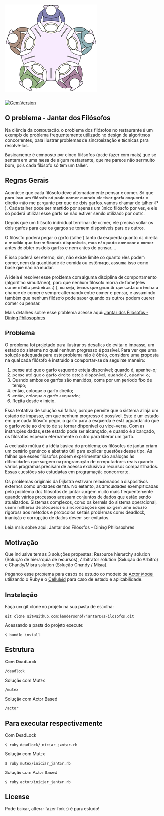 # ![JantarFilosofos](dining.png)

[![Gem Version][gem-image]][gem-link]

[gem-image]: https://badge.fury.io/rb/celluloid.svg
[gem-link]: http://rubygems.org/gems/celluloid

## O problema - Jantar dos Filósofos

Na ciência da computação, o problema dos filósofos no restaurante é um exemplo de problema frequentemente utilizado no design de algoritmos concorrentes, para ilustrar problemas de sincronização e técnicas para resolvê-los.

Basicamente é composto por cinco filósofos (pode fazer com mais) que se sentam em uma mesa de algum restaurante, que me parece não ser muito bom, pois cada filósofo só tem um talher.

## Regras Gerais

Acontece que cada filósofo deve alternadamente pensar e comer. Só que para isso um filósofo só pode comer quando ele tiver garfo esquerdo e direito (não me pergunte por que de dois garfos, vamos chamar de talher :P ). Cada talher pode ser mantido por apenas um único filósofo por vez, e ele só poderá utilizar esse garfo se não estiver sendo utilizado por outro.

Depois que um filósofo individual terminar de comer, ele precisa soltar os dois garfos para que os gargos se tornem disponíveis para os outros.

O filósofo poderá pegar o garfo (talher) tanto da esquerda quanto da direita a medida que forem ficando disponíveis, mas não pode comecar a comer antes de obter os dois garfos e nem antes de pensar....

E isso poderá ser eterno, sim, não existe limite do quanto eles podem comer, nem da quantidade de comida ou estômago, assuma isso como base que não irá mudar.

A ideia é resolver esse problema com alguma disciplina de comportamento (algoritmo simultâneo), para que nenhum filósofo morra de fome(eles comem feito pedreiros :) ), ou seja, temos que garantir que cada um tenha a chance de comer e sempre alternando entre comer e pensar, e assumindo também que nenhum filósofo pode saber quando os outros podem querer comer ou pensar.

Mais detalhes sobre esse problema acesse aqui: [Jantar dos Filósofos - Dining Philosophres](https://en.wikipedia.org/wiki/Dining_philosophers_problem)

## Problema

O problema foi projetado para ilustrar os desafios de evitar o impasse, um estado do sistema no qual nenhum progresso é possível. Para ver que uma solução adequada para este problema não é óbvio, considere uma proposta na qual cada filósofo é instruído a comportar-se da seguinte maneira:

1. pense até que o garfo esquerdo esteja disponível; quando é, apanhe-o;
2. pense até que o garfo direito esteja disponível; quando é, apanhe-o;
3. Quando ambos os garfos são mantidos, coma por um período fixo de tempo;
4. então, coloque o garfo direito;
5. então, coloque o garfo esquerdo;
6. Repita desde o início.

Essa tentativa de solução vai falhar, porque permite que o sistema atinja um estado de impasse, em que nenhum progresso é possível. Este é um estado em que cada filósofo pegou o garfo para a esquerda e está aguardando que o garfo volte ao direito de se tornar disponível ou vice-versa. Com as instruções dadas, este estado pode ser alcançado, e quando é alcançado, os filósofos esperam eternamente o outro para liberar um garfo.

A exclusão mútua é a idéia básica do problema; os filósofos de jantar criam um cenário genérico e abstrato útil para explicar questões desse tipo. As falhas que esses filósofos podem experimentar são análogas às dificuldades que surgem na programação de computadores reais quando vários programas precisam de acesso exclusivo a recursos compartilhados. Essas questões são estudadas em programação concorrente. 

Os problemas originais da Dijkstra estavam relacionados a dispositivos externos como unidades de fita. No entanto, as dificuldades exemplificadas pelo problema dos filósofos de jantar surgem muito mais frequentemente quando vários processos acessam conjuntos de dados que estão sendo atualizados. Sistemas complexos, como os kernels do sistema operacional, usam milhares de bloqueios e sincronizações que exigem uma adesão rigorosa aos métodos e protocolos se tais problemas como deadlock, inanição e corrupção de dados devem ser evitados.

Leia mais sobre aqui: [Jantar dos Filósofos - Dining Philosophres](https://en.wikipedia.org/wiki/Dining_philosophers_problem)

## Motivação
Que inclusive tem as 3 soluções propostas: Resource hierarchy solution (Solução de hierarquia de recursos), Arbitrator solution (Solução do Árbitro) e Chandy/Misra solution (Solução Chandy / Misra).

Pegando esse problema para casos de estudo do modelo de [Actor Model](https://en.wikipedia.org/wiki/Actor_model) utilizando o Ruby e o [Celluloid](https://celluloid.io/) para caso de estudo e aplicabilidade.

## Instalação

Faça um git clone no projeto na sua pasta de escolha:

    git clone git@github.com:handersonbf/jantarDosFilosofos.git

Acessando a pasta do projeto execute:

    $ bundle install


## Estrutura

Com DeadLock

    /deadlock

Solução com Mutex

    /mutex

Solução com Actor Based

    /actor

## Para executar respectivamente

Com DeadLock

    $ ruby deadlock/iniciar_jantar.rb

Solução com Mutex

    $ ruby mutex/iniciar_jantar.rb

Solução com Actor Based

    $ ruby actor/iniciar_jantar.rb


## License

Pode baixar, alterar fazer fork :) é para estudo!